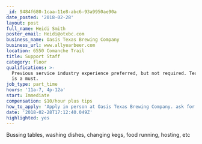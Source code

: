 ```yaml
---
_id: 9484f680-1caa-11e8-abc6-93a9950ae90a
date_posted: '2018-02-28'
layout: post
full_name: Heidi Smith
poster_email: Heidi@otxbc.com
business_name: Oasis Texas Brewing Company
business_url: www.allyearbeer.com
location: 6550 Comanche Trail
title: Support Staff
category: floor
qualifications: >-
  Previous service industry experience preferred, but not required. Team player
  is a must.
job_type: part_time
hours: '11a-7, 4p-12a'
start: Immediate
compensation: $10/hour plus tips
how_to_apply: 'Apply in person at Oasis Texas Brewing Company. ask for Alan, Heidi, or Meg.'
date: '2018-02-28T17:12:40.049Z'
highlighted: yes
---
```

Bussing tables, washing dishes, changing kegs, food running, hosting, etc
